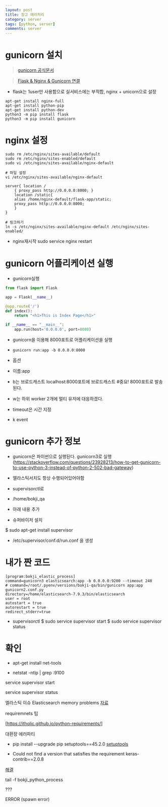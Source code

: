 ```yaml
---
layout: post
title: 장고 에러처리
category: server
tags: [python, server]
comments: server
---
```


# gunicorn 설치

> [gunicorn 공식문서](https://docs.gunicorn.org/en/stable/run.html#gunicorn)

> [Flask & Nginx & Gunicorn 연결](https://yumere.tistory.com/59)

- flask는 1user만 사용함으로 실서비스에는 부적합, nginx + unicorn으로 설정

```
apt-get install nginx-full
apt-get install python-pip
apt-get install python-dev
python3 -m pip install flask
python3 -m pip install gunicorn
```

# nginx 설정

```
sudo rm /etc/nginx/sites-available/default
sudo rm /etc/nginx/sites-enabled/default
sudo vi /etc/nginx/sites-available/nginx-default

# 파일 설정
vi /etc/nginx/sites-available/nginx-default

server{ location / 
    { proxy_pass http://0.0.0.0:8000; } 
    location /static{
    alias /home/nginx-default/flask-app/static;
    proxy_pass http://0.0.0.0:8000; 
    } 
}

# 링크하기
ln -s /etc/nginx/sites-available/nginx-default /etc/nginx/sites-enabled/

```

- nginx재시작
sudo service nginx restart

# gunicorn 어플리케이션 실행

- gunicorn실행

```python
from flask import Flask

app = Flask(__name__)

@app.route('/')
def index():
	return "<h1>This is Index Page</h1>"

if __name__ == "__main__":
	app.run(host='0.0.0.0', port=8080)
```

- gunicorn을 이용해 8000포트로 어플리케이션을 실행

- `gunicorn run:app -b 0.0.0.0:8000`

- 옵션
- 이름:app
- b는 브로드캐스트 localhost:8000포트에 브로드캐스트 #중요! 8000포트로 발송된다.
- w는 하위 worker 2개에 멀티 유저에 대응하겠다.
- timeout은 시간 지정
- k event


# gunicorn 추가 정보

- gunicorn은 파이썬으로 실행된다. gunicorn3로 실행(https://stackoverflow.com/questions/23928213/how-to-get-gunicorn-to-use-python-3-instead-of-python-2-502-bad-gateway)

- 엘라스틱서치도 항상 수행되어있어야함

- supervisorctl로

- /home/bokji_qa

- 아래 내용 추가

- 슈퍼바이저 설치

$ sudo apt-get install supervisor

- /etc/supervisor/conf.d/run.conf 을 생성

# 내가 짠 코드

```
[program:bokji_elastic_process]
command=gunicorn3 elasticsearch:app -b 0.0.0.0:9200 --timeout 240
# command=/root/.pyenv/versions/bokji-qa/bin/gunicorn app:app gunicorn2.conf.py
directory=/home/elasticsearch-7.9.3/bin/elasticsearch
user = root
autostart = true
autorestart = true
redirect_stderr=true
```

- supervisorctl
$ sudo service supervisor start
$ sudo service supervisor status


# 확인

- apt-get install net-tools

-  netstat -ntlp | grep :9100

service supervisor start

service supervisor status

엘라스틱 이슈 Elasticsearch memory problems
[자료](https://stackoverflow.com/questions/29447434/elasticsearch-memory-problems/40657077)


requiremnets 팁

[https://itholic.github.io/python-requirements/]


대환장 에러파티
- pip install --upgrade pip setuptools==45.2.0
[setuptools](https://www.programmersought.com/article/26594738779/)






- Could not find a version that satisfies the requirement keras-contrib==2.0.8


[해결](https://stackoverflow.com/questions/49791178/importerror-no-module-named-keras-contrib)


tail -f bokji_python_process

???

ERROR (spawn error)